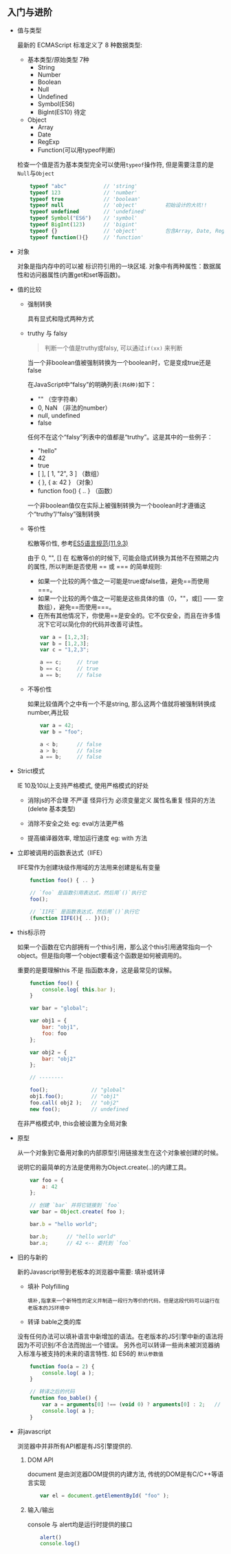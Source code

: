 

## 入门与进阶

* 值与类型

    最新的 ECMAScript 标准定义了 8 种数据类型:
    - 基本类型/原始类型 7种
        - String
        - Number
        - Boolean
        - Null
        - Undefined
        - Symbol(ES6)
        - BigInt(ES10)  待定
    - Object
        - Array
        - Date
        - RegExp
        - Function(可以用typeof判断)

    检查一个值是否为基本类型完全可以使用`typeof`操作符, 但是需要注意的是`Null`与`Object`
    ```javascript
        typeof "abc"            // 'string'
        typeof 123              // 'number'
        typeof true             // 'boolean'
        typeof null             // 'object'         初始设计的大坑!!
        typeof undefined        // 'undefined'
        typeof Symbol("ES6")    // 'symbol'
        typeof BigInt(123)      // 'bigint'
        typeof {}               // 'object'         包含Array, Date, RegExp等..
        typeof function(){}     // 'function'       
    ```

* 对象

    对象是指内存中的可以被 标识符引用的一块区域. 对象中有两种属性：数据属性和访问器属性(内置get和set等函数)。


* 值的比较
    - 强制转换
    
        具有显式和隐式两种方式

    - truthy 与 falsy

        > 判断一个值是truthy或falsy, 可以通过`if(xx)` 来判断

        当一个非boolean值被强制转换为一个boolean时，它是变成true还是false

        在JavaScript中“falsy”的明确列表`(共6种)`如下：

        - "" （空字符串）
        - 0, NaN （非法的number）
        - null, undefined
        - false

        任何不在这个“falsy”列表中的值都是“truthy”。这是其中的一些例子：

        - "hello"
        - 42
        - true
        - [ ], [ 1, "2", 3 ] （数组）
        - { }, { a: 42 } （对象）
        - function foo() { .. } （函数）

         一个非boolean值仅在实际上被强制转换为一个boolean时才遵循这个“truthy”/“falsy”强制转换


    - 等价性

        松散等价性, 参考[ES5语言规范(11.9.3)](http://www.ecma-international.org/ecma-262/5.1/#sec-11.9.3)

        由于 0, "", [] 在 松散等价的时候下, 可能会隐式转换为其他不在预期之内的属性, 所以判断是否使用 == 或 === 的简单规则:
        - 如果一个比较的两个值之一可能是true或false值，避免==而使用===。
        - 如果一个比较的两个值之一可能是这些具体的值（0，""，或[] —— 空数组），避免==而使用===。
        - 在所有其他情况下，你使用==是安全的。它不仅安全，而且在许多情况下它可以简化你的代码并改善可读性。

        ```javascript
            var a = [1,2,3];
            var b = [1,2,3];
            var c = "1,2,3";

            a == c;		// true
            b == c;		// true
            a == b;		// false
        ```

    - 不等价性

        如果比较值两个之中有一个不是string, 那么这两个值就将被强制转换成number,再比较
        ```javascript
            var a = 42;
            var b = "foo";

            a < b;		// false
            a > b;		// false
            a == b;		// false
        ```

* Strict模式

    IE 10及10以上支持严格模式, 使用严格模式的好处

    - 消除js的不合理 不严谨 怪异行为   必须变量定义 属性名重复  怪异的方法(delete 基本类型) 

    - 消除不安全之处    eg:  eval方法更严格

    - 提高编译器效率, 增加运行速度      eg: with 方法




* 立即被调用的函数表达式（IIFE）

    IIFE常作为创建块级作用域的方法用来创建是私有变量

    ```javascript
        function foo() { .. }

        // `foo` 是函数引用表达式，然后用`()`执行它
        foo();

        // `IIFE` 是函数表达式，然后用`()`执行它
        (function IIFE(){ .. })();

    ```

* this标示符

    如果一个函数在它内部拥有一个this引用，那么这个this引用通常指向一个object。但是指向哪一个object要看这个函数是如何被调用的。

    重要的是要理解this 不是 指函数本身，这是最常见的误解。

    ```javascript
        function foo() {
            console.log( this.bar );
        }

        var bar = "global";

        var obj1 = {
            bar: "obj1",
            foo: foo
        };

        var obj2 = {
            bar: "obj2"
        };

        // --------

        foo();				// "global"
        obj1.foo();			// "obj1"
        foo.call( obj2 );	// "obj2"
        new foo();			// undefined
    ```

    在非严格模式中, this会被设置为全局对象

* 原型

    从一个对象到它备用对象的内部原型引用链接发生在这个对象被创建的时候。
    
    说明它的最简单的方法是使用称为Object.create(..)的内建工具。
    
    ```javascript
        var foo = {
            a: 42
        };

        // 创建 `bar` 并将它链接到 `foo`
        var bar = Object.create( foo );

        bar.b = "hello world";

        bar.b;		// "hello world"
        bar.a;		// 42 <-- 委托到 `foo`
    ```


* 旧的与新的
    
    新的Javascript带到老板本的浏览器中需要: 填补或转译

    - 填补 Polyfilling

        `填补,指拿来一个新特性的定义并制造一段行为等价的代码，但是这段代码可以运行在老版本的JS环境中`


    - 转译   bable之类的库

    没有任何办法可以填补语言中新增加的语法。在老版本的JS引擎中新的语法将因为不可识别/不合法而抛出一个错误。
    另外也可以转译一些尚未被浏览器纳入标准与被支持的未来的语言特性.
    如 ES6的 `默认参数值`

    ```javascript
        function foo(a = 2) {
            console.log( a );
        }

        // 转译之后的代码
        function foo_bable() {
            var a = arguments[0] !== (void 0) ? arguments[0] : 2;   // void 0 也就是 undefined
            console.log( a );
        }

    ```

* 非javascript

    浏览器中并非所有API都是有JS引擎提供的.
    1. DOM API

        document 是由浏览器DOM提供的内建方法, 传统的DOM是有C/C++等语言实现
        ```javascript
            var el = document.getElementById( "foo" );
        ```


    2. 输入/输出 

        console 与 alert均是运行时提供的接口
        ```javascript
            alert()
            console.log()
        ```
